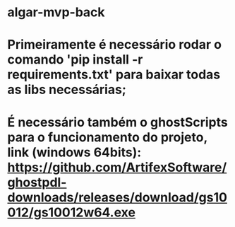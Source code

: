 # algar-mvp-back

# Primeiramente é necessário rodar o comando 'pip install -r requirements.txt' para baixar todas as libs necessárias;

# É necessário também o ghostScripts para o funcionamento do projeto, link (windows 64bits): https://github.com/ArtifexSoftware/ghostpdl-downloads/releases/download/gs10012/gs10012w64.exe